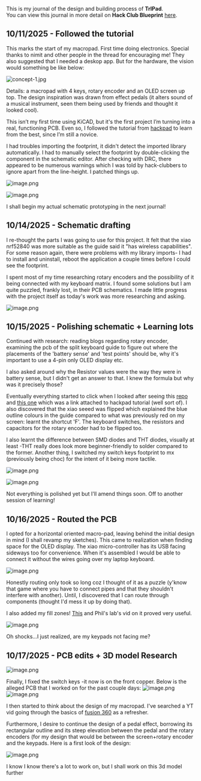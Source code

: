 <!--
  ===================    !!READ THIS NOTICE!!   ====================
  DO NOT edit this file manually. Your changes WILL BE OVERWRITTEN!
  This journal is auto generated and updated by Hack Club Blueprint.
  To edit this file, please edit your journal entries on Blueprint.
  ==================================================================
-->

This is my journal of the design and building process of **TrlPad**.  
You can view this journal in more detail on **Hack Club Blueprint** [here](https://blueprint.hackclub.com/projects/377).


## 10/11/2025 - Followed the tutorial  

This marks the start of my macropad. First time doing electronics. Special thanks to nimit and other people in the thread for encouraging me! They also suggested that I needed a deskop app. But for the hardware, the vision would something be like below:

![concept-1.jpg](https://blueprint.hackclub.com/user-attachments/blobs/proxy/eyJfcmFpbHMiOnsiZGF0YSI6MTU4OSwicHVyIjoiYmxvYl9pZCJ9fQ==--99acb60c861b588bb9ba950350989237539b35af/concept-1.jpg)

Details: a macropad with 4 keys, rotary encoder and an OLED screen up top. The design inspiration was drawn from effect pedals (it alters sound of a musical instrument, seen them being used by friends and thought it looked cool). 

This isn’t my first time using KiCAD, but it's the first project I’m turning into a real, functioning PCB. Even so, I followed the tutorial from [hackpad](https://hackpad.hackclub.com/guide) to learn from the best, since I’m still a novice.

I had troubles importing the footprint, it didn't detect the imported library automatically. I had to manually select the footprint by double-clicking the component in the schematic editor. After checking with DRC, there appeared to be numerous warnings which I was told by hack-clubbers to ignore apart from the line-height. I patched things up.

![image.png](https://blueprint.hackclub.com/user-attachments/blobs/proxy/eyJfcmFpbHMiOnsiZGF0YSI6MTU5MCwicHVyIjoiYmxvYl9pZCJ9fQ==--96eaa782308a161b88575a3ce258203d2cdc9abd/image.png)

![image.png](https://blueprint.hackclub.com/user-attachments/blobs/proxy/eyJfcmFpbHMiOnsiZGF0YSI6MTU5MSwicHVyIjoiYmxvYl9pZCJ9fQ==--417ca5dfdf6dcb7298cd15d32f4b8dd824939ea0/image.png)


I shall begin my actual schematic prototyping in the next journal!

  

## 10/14/2025 - Schematic drafting  

I re-thought the parts I was going to use for this project. It felt that the xiao nrf52840 was more suitable as the guide said it "has wireless capabilities". For some reason again, there were problems with my library imports- I had to install and uninstall, reboot the application a couple times before I could see the footprint.

I spent most of my time researching rotary encoders and the possibility of it being connected with my keyboard matrix. I found some solutions but I am quite puzzled, frankly lost, in their PCB schematics. I made little progress with the project itself as today's work was more researching and asking. 

![image.png](https://blueprint.hackclub.com/user-attachments/blobs/proxy/eyJfcmFpbHMiOnsiZGF0YSI6MjAyMSwicHVyIjoiYmxvYl9pZCJ9fQ==--506625f17c6f939deda9a32bede705cfd578428d/image.png)
  

## 10/15/2025 - Polishing schematic + Learning lots  

Continued with research: reading blogs regarding rotary encoder, examining the pcb of the split keyboard guide to figure out where the placements of the 'battery sense' and 'test points' should be, why it's important to use a 4-pin only OLED display etc. 

I also asked around why the Resistor values were the way they were in battery sense, but I didn't get an answer to that. I knew the formula but why was it precisely those?

Eventually everything started to click when I looked after seeing this [repo](https://github.com/bytesizedengineering/macropad?tab=readme-ov-file) and [this one](https://palmacas.com/macroboard-diseno/) which was a link attached to hackpad tutorial (well sort of). I also discovered that the xiao seeed was flipped which explained the blue outline colours in the guide compared to what was previously red on my screen: learnt the shortcut 'F'. The keyboard switches, the resistors and capacitors for the rotary encoder had to be flipped too.

I also learnt the difference between SMD diodes and THT diodes, visually at least -THT really does look more beginner-friendly to solder compared to the former. Another thing, I switched my switch keys footprint to mx (previously being choc) for the intent of it being more tactile.

![image.png](https://blueprint.hackclub.com/user-attachments/blobs/proxy/eyJfcmFpbHMiOnsiZGF0YSI6MjIxNywicHVyIjoiYmxvYl9pZCJ9fQ==--5693cf6ed1993e1101b6f271e758c67c9c37d657/image.png)

![image.png](https://blueprint.hackclub.com/user-attachments/blobs/proxy/eyJfcmFpbHMiOnsiZGF0YSI6MjIxNCwicHVyIjoiYmxvYl9pZCJ9fQ==--bb8e0e216c4affdb415110109fcccd4fb2f80c37/image.png)

Not everything is polished yet but I'll amend things soon. Off to another session of learning!  

## 10/16/2025 - Routed the PCB  

I opted for a horizontal oriented macro-pad, leaving behind the initial design in mind (I shall revamp my sketches). This came to realization when finding space for the OLED display. The xiao micro-controller has its USB facing sideways too for convenience. When it's assembled I would be able to connect it without the wires going over my laptop keyboard.

![image.png](https://blueprint.hackclub.com/user-attachments/blobs/proxy/eyJfcmFpbHMiOnsiZGF0YSI6MjM2NiwicHVyIjoiYmxvYl9pZCJ9fQ==--15f891a3753e1495b6093fdbdc9e8a65a0c3b412/image.png)

Honestly routing only took so long coz I thought of it as a puzzle (y'know that game where you have to connect pipes and that they shouldn't interfere with another). Until, I discovered that I can route through components (thought I'd mess it up by doing that).  

I also added my fill zones! [This](https://wiki.ai03.com/books/pcb-design/chapter/pcb-designer-guide) and Phil's lab's vid on it proved very useful. 

![image.png](https://blueprint.hackclub.com/user-attachments/blobs/proxy/eyJfcmFpbHMiOnsiZGF0YSI6MjM2NCwicHVyIjoiYmxvYl9pZCJ9fQ==--d9a081cf87130ae6deb2fa5a115de8c7ca7a1588/image.png)

Oh shocks...I just realized, are my keypads not facing me?  

## 10/17/2025 - PCB edits + 3D model Research  

![image.png](https://blueprint.hackclub.com/user-attachments/blobs/proxy/eyJfcmFpbHMiOnsiZGF0YSI6MjUwNywicHVyIjoiYmxvYl9pZCJ9fQ==--c9c692039e7c0d5ab4a35d3b0e67269985f9ffad/image.png)

Finally, I fixed the switch keys -it now is on the front copper. Below is the alleged PCB that I worked on for the past couple days: 
![image.png](https://blueprint.hackclub.com/user-attachments/blobs/proxy/eyJfcmFpbHMiOnsiZGF0YSI6MjUwOCwicHVyIjoiYmxvYl9pZCJ9fQ==--50fc381c769c14bd15b1657032229449a24070d1/image.png)
![image.png](https://blueprint.hackclub.com/user-attachments/blobs/proxy/eyJfcmFpbHMiOnsiZGF0YSI6MjUwOSwicHVyIjoiYmxvYl9pZCJ9fQ==--7e7014e62200a0a9fffb5935c0ad02ba16affdc4/image.png)

I then started to think about the design of my macropad. I've searched a YT vid going through the basics of [fusion 360](https://www.youtube.com/watch?v=WEIpQHWqPVw&list=PLLm7Yjr9z_z07ohtjFGkA5w-j_NMj8B3J) as a refresher. 

Furthermore, I desire to continue the design of a pedal effect, borrowing its rectangular outline and its steep elevation between the pedal and the rotary encoders (for my design that would be between the screen+rotary encoder and the keypads. Here is a first look of the design:

![image.png](https://blueprint.hackclub.com/user-attachments/blobs/proxy/eyJfcmFpbHMiOnsiZGF0YSI6MjUxMCwicHVyIjoiYmxvYl9pZCJ9fQ==--acd7d535e3ac2e7275c84886214bba2b16891148/image.png)

I know I know there's a lot to work on, but I shall work on this 3d model further


  

